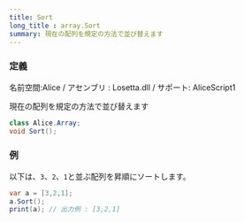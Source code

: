 ```yaml
---
title: Sort
long_title : array.Sort
summary: 現在の配列を規定の方法で並び替えます
---
```

### 定義
名前空間:Alice / アセンブリ : Losetta.dll / サポート: AliceScript1

現在の配列を規定の方法で並び替えます

```cs title="AliceScript"
class Alice.Array;
void Sort();
```

### 例
以下は、`3`、`2`、`1`と並ぶ配列を昇順にソートします。

```cs title="AliceScript"
var a = [3,2,1];
a.Sort();
print(a); // 出力例 : [3,2,1]
```
